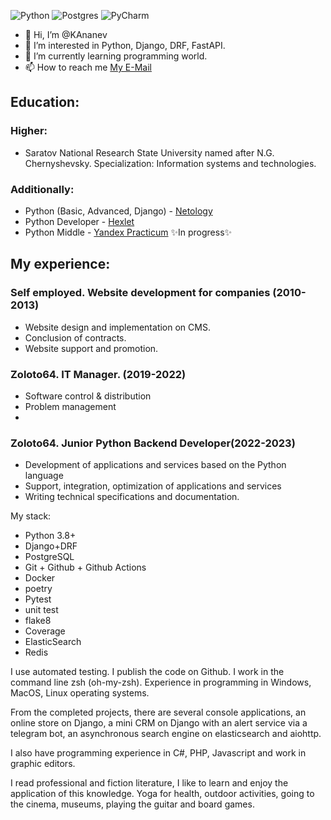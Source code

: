 ![Python](https://img.shields.io/badge/python-3670A0?style=for-the-badge&logo=python&logoColor=ffdd54)
![Postgres](https://img.shields.io/badge/postgres-%23316192.svg?style=for-the-badge&logo=postgresql&logoColor=white)
![PyCharm](https://img.shields.io/badge/pycharm-143?style=for-the-badge&logo=pycharm&logoColor=black&color=black&labelColor=green)

- 👋 Hi, I’m @KAnanev
- 👀 I’m interested in Python, Django, DRF, FastAPI.
- 🌱 I’m currently learning programming world.
- 📫 How to reach me [My E-Mail](mailto:ananevdev@yandex.ru)

## Education:
### Higher:
- Saratov National Research State University named after N.G. Chernyshevsky.
Specialization: Information systems and technologies.

### Additionally:
- Python (Basic, Advanced, Django) - [Netology](https://netology.ru/)
- Python Developer - [Hexlet](https://ru.hexlet.io/)
- Python Middle - [Yandex Practicum](https://practicum.yandex.ru/profile/middle-python/) ✨In progress✨

## My experience:
### Self employed. Website development for companies (2010-2013) 
- Website design and implementation on CMS.
- Conclusion of contracts.
- Website support and promotion.

### Zoloto64. IT Manager. (2019-2022)
- Software control & distribution
- Problem management
- 
### Zoloto64. Junior Python Backend Developer(2022-2023)
- Development of applications and services based on the Python language
- Support, integration, optimization of applications and services
- Writing technical specifications and documentation.


My stack:
- Python 3.8+
- Django+DRF
- PostgreSQL
- Git + Github + Github Actions
- Docker
- poetry
- Pytest
- unit test
- flake8
- Coverage
- ElasticSearch
- Redis

I use automated testing. I publish the code on Github. I work in the command line zsh (oh-my-zsh).
Experience in programming in Windows, MacOS, Linux operating systems.

From the completed projects, there are several console applications, an online store on Django, a mini CRM on Django with an alert service via a telegram bot, an asynchronous search engine on elasticsearch and aiohttp.

I also have programming experience in C#, PHP, Javascript and work in graphic editors.

I read professional and fiction literature, I like to learn and enjoy the application of this knowledge. Yoga for health, outdoor activities, going to the cinema, museums, playing the guitar and board games.

<!---
KAnanev/KAnanev is a ✨ special ✨ repository because its `README.md` (this file) appears on your GitHub profile.
You can click the Preview link to take a look at your changes.
--->
